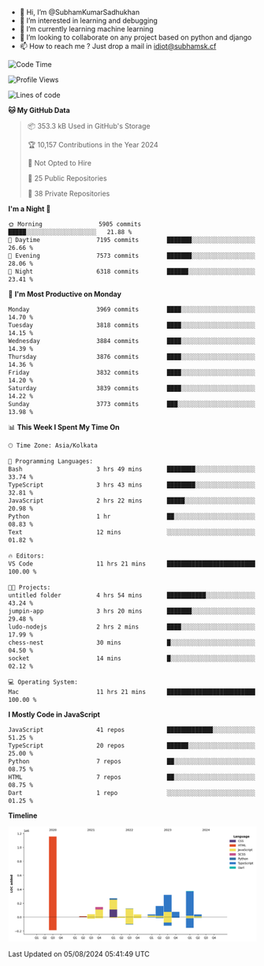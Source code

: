 - 👋 Hi, I’m @SubhamKumarSadhukhan
- 👀 I’m interested in learning and debugging
- 🌱 I’m currently learning machine learning
- 💞️ I’m looking to collaborate on any project based on python and django
- 📫 How to reach me ?
      Just drop a mail in idiot@subhamsk.cf

<!---
SubhamKumarSadhukhan/SubhamKumarSadhukhan is a ✨ special ✨ repository because its `README.md` (this file) appears on your GitHub profile.
You can click the Preview link to take a look at your changes.
--->


<!--START_SECTION:waka-->
![Code Time](http://img.shields.io/badge/Code%20Time-2%2C365%20hrs%2042%20mins-blue)

![Profile Views](http://img.shields.io/badge/Profile%20Views-1-blue)

![Lines of code](https://img.shields.io/badge/From%20Hello%20World%20I%27ve%20Written-2.8%20million%20lines%20of%20code-blue)

**🐱 My GitHub Data** 

> 📦 353.3 kB Used in GitHub's Storage 
 > 
> 🏆 10,157 Contributions in the Year 2024
 > 
> 🚫 Not Opted to Hire
 > 
> 📜 25 Public Repositories 
 > 
> 🔑 38 Private Repositories 
 > 
**I'm a Night 🦉** 

```text
🌞 Morning                5905 commits        █████░░░░░░░░░░░░░░░░░░░░   21.88 % 
🌆 Daytime                7195 commits        ███████░░░░░░░░░░░░░░░░░░   26.66 % 
🌃 Evening                7573 commits        ███████░░░░░░░░░░░░░░░░░░   28.06 % 
🌙 Night                  6318 commits        ██████░░░░░░░░░░░░░░░░░░░   23.41 % 
```
📅 **I'm Most Productive on Monday** 

```text
Monday                   3969 commits        ████░░░░░░░░░░░░░░░░░░░░░   14.70 % 
Tuesday                  3818 commits        ████░░░░░░░░░░░░░░░░░░░░░   14.15 % 
Wednesday                3884 commits        ████░░░░░░░░░░░░░░░░░░░░░   14.39 % 
Thursday                 3876 commits        ████░░░░░░░░░░░░░░░░░░░░░   14.36 % 
Friday                   3832 commits        ████░░░░░░░░░░░░░░░░░░░░░   14.20 % 
Saturday                 3839 commits        ████░░░░░░░░░░░░░░░░░░░░░   14.22 % 
Sunday                   3773 commits        ███░░░░░░░░░░░░░░░░░░░░░░   13.98 % 
```


📊 **This Week I Spent My Time On** 

```text
🕑︎ Time Zone: Asia/Kolkata

💬 Programming Languages: 
Bash                     3 hrs 49 mins       ████████░░░░░░░░░░░░░░░░░   33.74 % 
TypeScript               3 hrs 43 mins       ████████░░░░░░░░░░░░░░░░░   32.81 % 
JavaScript               2 hrs 22 mins       █████░░░░░░░░░░░░░░░░░░░░   20.98 % 
Python                   1 hr                ██░░░░░░░░░░░░░░░░░░░░░░░   08.83 % 
Text                     12 mins             ░░░░░░░░░░░░░░░░░░░░░░░░░   01.82 % 

🔥 Editors: 
VS Code                  11 hrs 21 mins      █████████████████████████   100.00 % 

🐱‍💻 Projects: 
untitled folder          4 hrs 54 mins       ███████████░░░░░░░░░░░░░░   43.24 % 
jumpin-app               3 hrs 20 mins       ███████░░░░░░░░░░░░░░░░░░   29.48 % 
ludo-nodejs              2 hrs 2 mins        ████░░░░░░░░░░░░░░░░░░░░░   17.99 % 
chess-nest               30 mins             █░░░░░░░░░░░░░░░░░░░░░░░░   04.50 % 
socket                   14 mins             █░░░░░░░░░░░░░░░░░░░░░░░░   02.12 % 

💻 Operating System: 
Mac                      11 hrs 21 mins      █████████████████████████   100.00 % 
```

**I Mostly Code in JavaScript** 

```text
JavaScript               41 repos            █████████████░░░░░░░░░░░░   51.25 % 
TypeScript               20 repos            ██████░░░░░░░░░░░░░░░░░░░   25.00 % 
Python                   7 repos             ██░░░░░░░░░░░░░░░░░░░░░░░   08.75 % 
HTML                     7 repos             ██░░░░░░░░░░░░░░░░░░░░░░░   08.75 % 
Dart                     1 repo              ░░░░░░░░░░░░░░░░░░░░░░░░░   01.25 % 
```



**Timeline**

![Lines of Code chart](https://raw.githubusercontent.com/SubhamKumarSadhukhan/SubhamKumarSadhukhan/main/assets/bar_graph.png)


 Last Updated on 05/08/2024 05:41:49 UTC
<!--END_SECTION:waka-->
